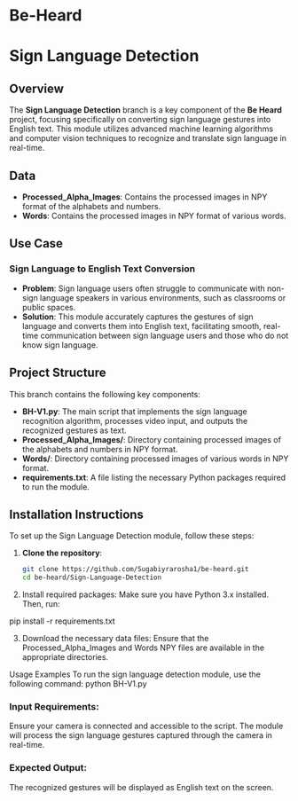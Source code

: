 # Be-Heard

# Sign Language Detection

## Overview

The **Sign Language Detection** branch is a key component of the **Be Heard** project, focusing specifically on converting sign language gestures into English text. This module utilizes advanced machine learning algorithms and computer vision techniques to recognize and translate sign language in real-time.

## Data

- **Processed_Alpha_Images**: Contains the processed images in NPY format of the alphabets and numbers.
- **Words**: Contains the processed images in NPY format of various words.

## Use Case

### Sign Language to English Text Conversion
- **Problem**: Sign language users often struggle to communicate with non-sign language speakers in various environments, such as classrooms or public spaces.
- **Solution**: This module accurately captures the gestures of sign language and converts them into English text, facilitating smooth, real-time communication between sign language users and those who do not know sign language.

## Project Structure

This branch contains the following key components:

- **BH-V1.py**: The main script that implements the sign language recognition algorithm, processes video input, and outputs the recognized gestures as text.
- **Processed_Alpha_Images/**: Directory containing processed images of the alphabets and numbers in NPY format.
- **Words/**: Directory containing processed images of various words in NPY format.
- **requirements.txt**: A file listing the necessary Python packages required to run the module.

## Installation Instructions

To set up the Sign Language Detection module, follow these steps:

1. **Clone the repository**:
   ```bash
   git clone https://github.com/Sugabiyrarosha1/be-heard.git
   cd be-heard/Sign-Language-Detection
   
2. Install required packages: Make sure you have Python 3.x installed. Then, run:

 pip install -r requirements.txt
 
3. Download the necessary data files: Ensure that the Processed_Alpha_Images and Words NPY files are available in the appropriate directories.

Usage Examples
To run the sign language detection module, use the following command:
  python BH-V1.py

### Input Requirements:

Ensure your camera is connected and accessible to the script.
The module will process the sign language gestures captured through the camera in real-time.

### Expected Output:

The recognized gestures will be displayed as English text on the screen.
